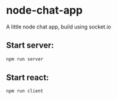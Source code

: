 # node-chat-app
A little node chat app, build using socket.io

## Start server:
```bash
npm run server
```

## Start react:
```bash
npm run client
```
